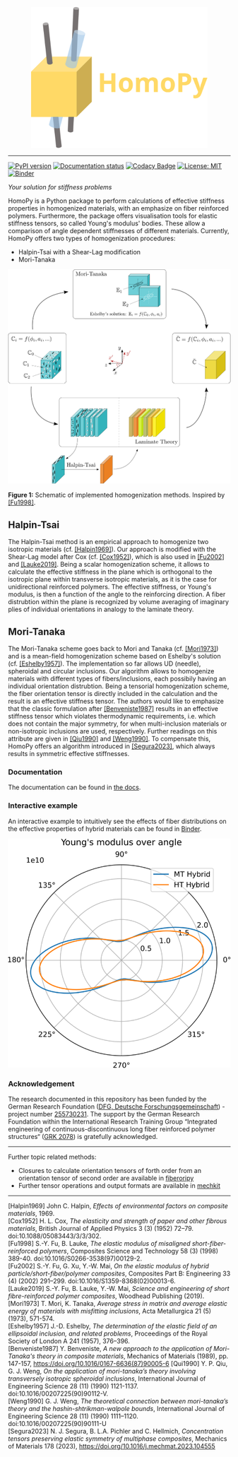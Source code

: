 <p align="center">
  <img src="https://github.com/Extraweich/homopy/blob/main/docs/source/images/Homopy_Yellow.svg?raw=true", width="400">
</p>

***
[![PyPI version](https://badge.fury.io/py/homopy.svg)](https://badge.fury.io/py/homopy)
[![Documentation status](https://readthedocs.org/projects/homopy/badge/?version=latest)](https://homopy.readthedocs.io/en/latest/?badge=latest)
[![Codacy Badge](https://app.codacy.com/project/badge/Grade/ffc0c7b16d154bc18cccc1e857724d86)](https://www.codacy.com/gh/Extraweich/homopy/dashboard?utm_source=github.com&amp;utm_medium=referral&amp;utm_content=Extraweich/homopy&amp;utm_campaign=Badge_Grade)
[![License: MIT](https://img.shields.io/badge/License-MIT-yellow.svg)](LICENSE)
[![Binder](https://mybinder.org/badge_logo.svg)](https://mybinder.org/v2/gh/Extraweich/homopy/main?labpath=%2Fexamples%2FHybrid.ipynb)

*Your solution for stiffness problems*

HomoPy is a Python package to perform calculations of effective stiffness properties in homogenized materials, with an emphasize on fiber reinforced polymers. Furthermore, the package offers visualisation tools for elastic stiffness tensors, so called Young's modulus' bodies. These allow a comparison of angle dependent stiffnesses of different materials.
Currently, HomoPy offers two types of homogenization procedures:
-   Halpin-Tsai with a Shear-Lag modification
-   Mori-Tanaka

<p align="center">
  <picture>
    <source media="(prefers-color-scheme: dark)" srcset="https://github.com/Extraweich/homopy/blob/main/docs/source/images/Schematic_dark.svg?raw=true">
    <img alt="Schematic of implemented homogenization procedures" src="https://github.com/Extraweich/homopy/blob/main/docs/source/images/Schematic_light.svg?raw=true">
  </picture>
</p>

**Figure 1:** Schematic of implemented homogenization methods. Inspired by [[Fu1998]](#Fu1998).

## Halpin-Tsai
The Halpin-Tsai method is an empirical approach to homogenize two isotropic materials (cf. [[Halpin1969]](#Halpin1969)). Our approach is modified with the Shear-Lag model after Cox (cf. [[Cox1952]](#Cox1952)), which is also used in [[Fu2002]](#Fu2002) and [[Lauke2019]](#Lauke2019). Being a scalar homogenization scheme, it allows to calculate the effective stiffness in the plane which is orthogonal to the isotropic plane within transverse isotropic materials, as it is the case for unidirectional reinforced polymers. The effective stiffness, or Young's modulus, is then a function of the angle to the reinforcing direction. A fiber distrubtion within the plane is recognized by volume averaging of imaginary plies of individual orientations in analogy to the laminate theory.

## Mori-Tanaka
The Mori-Tanaka scheme goes back to Mori and Tanaka (cf. [[Mori1973]](#Mori1973)) and is a mean-field homogenization scheme based on Eshelby's solution (cf. [[Eshelby1957]](#Eshelby1957)). The implementation so far allows UD (needle), spheroidal and circular inclusions. Our algorithm allows to homogenize materials with different types of fibers/inclusions, each possibily having an individual orientation distrubtion. Being a tensorial homogenization scheme, the fiber orientation tensor is directly included in the calculation and the result is an effective stiffness tensor. The authors would like to emphasize that the classic formulation after [[Benveniste1987]](#Benveniste1987) results in an effective stiffness tensor which violates thermodynamic requirements, i.e. which does not contain the major symmetry, for when multi-inclusion materials or non-isotropic inclusions are used, respectively. Further readings on this attribute are given in [[Qiu1990]](#Qiu1990) and [[Weng1990]](#Weng1990). To compensate this, HomoPy offers an algorithm introduced in [[Segura2023]](#Segura2023), which always results in symmetric effective stiffnesses.

### Documentation

The documentation can be found in [the docs](https://homopy.readthedocs.io/en/latest/index.html).

### Interactive example

An interactive example to intuitively see the effects of fiber distributions on the effective properties of hybrid materials can be found in [Binder](https://mybinder.org/v2/gh/Extraweich/homopy/main?labpath=%2Fexamples%2FHybrid.ipynb).

<p align="center">
  <picture>
    <source media="(prefers-color-scheme: dark)" srcset="https://github.com/Extraweich/homopy/blob/main/docs/source/images/MTvsHT_dark.svg?raw=true">
    <img alt="Hybrid polar plot" src="https://github.com/Extraweich/homopy/blob/main/docs/source/images/MTvsHT_light.svg?raw=true">
  </picture>
</p>

### Acknowledgement

The research documented in this repository has been funded by the German Research Foundation ([DFG, Deutsche Forschungsgemeinschaft](https://www.dfg.de)) - project number [255730231](https://gepris.dfg.de/gepris/projekt/255730231). The support by the German Research Foundation within the International Research Training Group “Integrated engineering of continuous-discontinuous long fiber reinforced polymer structures“ ([GRK 2078](https://www.grk2078.kit.edu)) is gratefully acknowledged.

***
Further topic related methods:
-   Closures to calculate orientation tensors of forth order from an orientation tensor of second order are available in [fiberoripy](https://github.com/nilsmeyerkit/fiberoripy)
-   Further tensor operations and output formats are available in [mechkit](https://github.com/JulianKarlBauer/mechkit)

***
<a id="Halpin1969">[Halpin1969]</a>  John C. Halpin, *Effects of environmental factors on composite materials*, 1969. \
<a id="Cox1952">[Cox1952]</a> H. L. Cox, *The elasticity and strength of paper and other fibrous materials*, British Journal of Applied Physics 3 (3) (1952) 72–79. doi:10.1088/05083443/3/3/302. \
<a id="Fu1998">[Fu1998]</a> S.-Y. Fu, B. Lauke, *The elastic modulus of misaligned short-fiber-reinforced polymers*, Composites Science and Technology 58 (3) (1998) 389-40. doi:10.1016/S0266-3538(97)00129-2. \
<a id="Fu2002">[Fu2002]</a> S.-Y. Fu, G. Xu, Y.-W. Mai, *On the elastic modulus of hybrid particle/short-fiber/polymer composites*, Composites Part B: Engineering 33 (4) (2002) 291–299. doi:10.1016/S1359-8368(02)00013-6. \
<a id="Lauke2019">[Lauke2019]</a> S.-Y. Fu, B. Lauke, Y.-W. Mai, *Science and engineering of short fibre-reinforced polymer composites*, Woodhead Publishing (2019). \
<a id="Mori1973">[Mori1973]</a> T. Mori, K. Tanaka, *Average stress in matrix and average elastic energy of materials with misfitting inclusions*, Acta Metallurgica 21 (5) (1973), 571-574. \
<a id="Eshelby1957">[Eshelby1957]</a> J.-D. Eshelby, *The determination of the elastic field of an ellipsoidal inclusion, and related problems*, Proceedings of the Royal Society of London A 241 (1957), 376–396. \
<a id="Benveniste1987">[Benveniste1987]</a> Y. Benveniste, *A new approach to the application of Mori-Tanaka's theory in composite materials*, Mechanics of Materials (1989), pp. 147-157, https://doi.org/10.1016/0167-6636(87)90005-6 
<a id="Qiu1990">[Qui1990]</a> Y. P. Qiu, G. J. Weng, *On the application of mori-tanaka’s theory involving transversely isotropic spheroidal inclusions*, International Journal of Engineering Science 28 (11) (1990) 1121-1137. doi:10.1016/00207225(90)90112-V. \
<a id="Weng1990">[Weng1990]</a> G. J. Weng, *The theoretical connection between mori-tanaka’s theory and the hashin-shtrikman-walpole bounds*, International Journal of Engineering Science 28 (11) (1990) 1111–1120. doi:10.1016/00207225(90)90111-U \
<a id="Segura2023">[Segura2023]</a> N. J. Segura, B. L.A. Pichler and C. Hellmich, *Concentration tensors preserving elastic symmetry of multiphase composites*, Mechanics of Materials 178 (2023), https://doi.org/10.1016/j.mechmat.2023.104555

